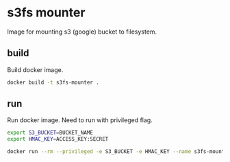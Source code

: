 # s3fs mounter

Image for mounting s3 (google) bucket to filesystem.

## build

Build docker image.

```bash
docker build -t s3fs-mounter .
```

## run

Run docker image. Need to run with privileged flag.

```bash
export S3_BUCKET=BUCKET_NAME
export HMAC_KEY=ACCESS_KEY:SECRET

docker run --rm --privileged -e S3_BUCKET -e HMAC_KEY --name s3fs-mounter s3fs-mounter
```
